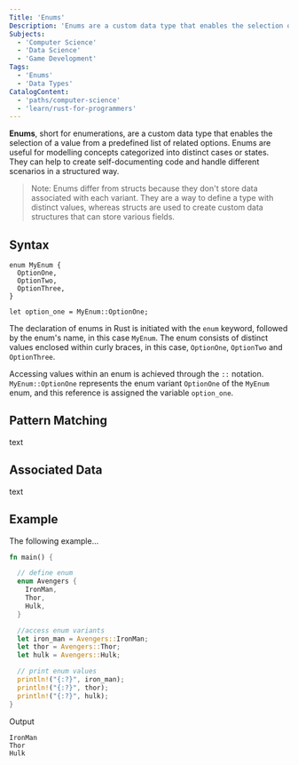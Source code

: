 ```yaml
---
Title: 'Enums'
Description: 'Enums are a custom data type that enables the selection of a value from a predefined list of related options.'
Subjects:
  - 'Computer Science'
  - 'Data Science'
  - 'Game Development'
Tags:
  - 'Enums'
  - 'Data Types'
CatalogContent:
  - 'paths/computer-science'
  - 'learn/rust-for-programmers'
---
```


**Enums**, short for enumerations, are a custom data type that enables the selection of a value from a predefined list of related options. Enums are useful for modelling concepts categorized into distinct cases or states. They can help to create self-documenting code and handle different scenarios in a structured way.

> Note: Enums differ from structs because they don't store data associated with each variant. They are a way to define a type with distinct values, whereas structs are used to create custom data structures that can store various fields.

## Syntax

```pseudo
enum MyEnum {
  OptionOne,
  OptionTwo,
  OptionThree,
}

let option_one = MyEnum::OptionOne;
```

The declaration of enums in Rust is initiated with the `enum` keyword, followed by the enum's name, in this case `MyEnum`. The enum consists of distinct values enclosed within curly braces, in this case, `OptionOne`, `OptionTwo` and `OptionThree`.

Accessing values within an enum is achieved through the `::` notation. `MyEnum::OptionOne` represents the enum variant `OptionOne` of the `MyEnum` enum, and this reference is assigned the variable `option_one`.

## Pattern Matching

text

## Associated Data

text

## Example

The following example...

```rust
fn main() {

  // define enum
  enum Avengers {
    IronMan,
    Thor,
    Hulk,
  }

  //access enum variants
  let iron_man = Avengers::IronMan;
  let thor = Avengers::Thor;
  let hulk = Avengers::Hulk;

  // print enum values
  println!("{:?}", iron_man);
  println!("{:?}", thor);
  println!("{:?}", hulk);
}
```

Output

```shell
IronMan
Thor
Hulk
```

